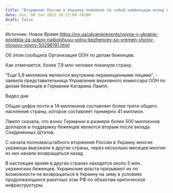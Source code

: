 ```yaml
---
title: "Вторжение России в Украину повлекло за собой наибольшую волну беженцев со времен Второй мировой войны"
date: Sun, 08 Jan 2023 18:21:00 +0200
draft: false
---
```

Источник: Новое Время https://nv.ua/ukraine/events/voyna-v-ukraine-povlekla-za-soboy-naibolshuyu-volnu-bezhencev-so-vremen-vtoroy-mirovoy-voyny-50296191.html


Об этом сообщила Организация ООН по делам беженцев.

Как отмечается, более 7,9 млн человек покинули страну.

"Еще 5,9 миллиона являются внутренне перемещенными лицами", - заявила представительница Управления верховного комиссара ООН по делам беженцев в Германии Катарина Лампп.

 Видео дня   

Общая цифра почти в 14 миллионов составляет более трети общего населения страны, которое составляет примерно 41 миллион.

Лампп сказала, что взнос Германии в размере более 500 миллионов долларов в поддержку беженцев является вторым после вклада Соединенных Штатов.

С начала полномасштабного вторжения России в Украину многие украинцы выезжали в другие страны, через несколько месяцев многие из них начали возвращаться назад.

В настоящее время в других странах находятся около 5 млн. украинских беженцев. Украинские власти призывают их по возможности не возвращаться в Украину на зиму в условиях продолжающихся ракетных атак РФ по объектам критической инфраструктуры.
